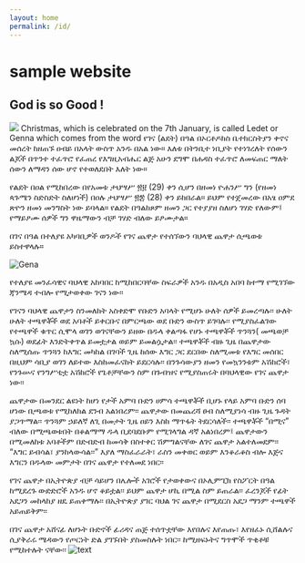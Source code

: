 ```yaml
---
layout: home
permalink: /id/ 
---
```

# sample website 
## God is so Good !
![](https://ucarecdn.com/9eab3ac7-43b8-406b-a623-33278f27628b/)
Christmas, which is celebrated on the 7th January, is called Ledet or Genna which comes from the word የገና (ልደት) በዓል በኦርቶዶክስ ቤተክርስትያን ቀኖና መሰረት ከዘጠኙ ዐብይ በአላት ውስጥ አንዱ በአል ነው። እለቱ በትንቢተ ነቢያት የተነገረለት የሰውን ልጆች በጥንተ ተፈጥሮ የፈጠረ የእግዚአብሔር ልጅ አሁን ደግሞ በሐዳስ ተፈጥሮ ለመፍጠር ማለት ሰውን ለማዳን ሰው ሆኖ የተወለደበት እለት ነው።



የልደት በዐል የሚከበረው በየአመቱ ታህሣሥ ፳፱ (29) ቀን ሲሆን በዘመነ ዮሐንሥ ግን (የዘመነ ጳጉሜን ስድስድት ስለሆነች) በዐሉ ታህሣሥ ፳፰ (28) ቀን ይከበራል። ይህም የተጀመረው በአፄ ዐምደ ጽዮን ዘመነ መንግስት ነው ይባላል። የልደት በዓልከጾም ዘመን ጋር የተያያዘ ስለሆነ ገሃድ የለውም፤ የማይፆሙ ሰዎች ግን ዋዜማውን ብቻ ገሃድ ብለው ይፆሙታል።



በገና በዓል በተለያዩ አካባቢዎች ወንዶች የገና ጨዋታ የተሰኘውን ባህላዊ ጨዋታ ሲጫወቱ ይስተዋላሉ።

![](https://ucarecdn.com/6ab0b2b6-3bf6-414b-aabb-390a2855eccb/ "Gena")

የተለያዩ መንፈሳዊና ባህላዊ አከባበር ከሚከበርባቸው ስፍራዎች አንዱ በአዲስ አበባ ከተማ የሚገኘው ጃንሜዳ ተብሎ የሚታወቀው ገናን ነው፡፡



የገናን ባህላዊ ጨዋታን ስንመለከት አስቀድሞ የቡድን አባላት የሚሆኑ ሁለት ሰዎች ይመረጣሉ፡፡ ሁለት ሁለት ተጫዋቾች ወደ አባቶች ይቀርቡና በምርጫው ወደ ቡድን ውስጥ ይገባሉ፡፡ የሚያስፈልገው የተጫዋች ቁጥር ሲሞላ ወገን ወገናቸውን ይዘው በዱላ ቀልጣፋ የሆኑ ተጫዋቾች ጥንጓን( መጫወቻ ኳሱ) ወደፊት እንድትቀጥል ይመቷታል ወይም ይመልሷታል፡፡ ተጫዋቾች ብዙ ጊዜ በጨዋታው ስለሚሰጡ ጥንጓን ከእግር መካከል በገባች ጊዜ ከሰው እግር ጋር ደርበው ስለሚመቱ የእግር መሰበር በዚህም ሳቢያ ወገን ለይተው እስከመፈናከት ይደርሳሉ፡፡ በንጉሳውያን ዘመን የመኳንንቱም አሽከሮች፣ የንጉሡና የንግሥቲቷ አሽከሮች የጌቶቻቸውን ስም በጉብዝና የሚያስጠሩት በባህላዊው የገና ጨዋታ ነው፡፡



ጨዋታው በመንደር ልዩነት ከሆነ የታች አምባ ቡድን ሀምሳ ተጫዋቾች ቢሆኑ የላይ አምባ ቡድን ሰባ ሆነው ቢጫወቱ የሚከለክል ደንብ አልነበረም፡፡ ጨዋታው በመጨረሻ ፀብ ስለሚያነሳ ብዙ ጊዜ ጉዳት ያጋጥማል፡፡ ጥንጓም ኃይለኛ ለጊ በመታት ጊዜ ዐይን እስከ ማጥፋት ትደርሳለች፡፡ ተጫዋቾች “በሚና” ብለው በሚጫወቱበት በቆልማማ ዱላ ቢደባደቡም የሚገላግል ዳኛ አልነበረም፤ ጨዋታውን በሚመለከቱ አባቶችም በድብድብ ከመሳቅ በስተቀር ሽምግልናቸው ለገና ጨዋታ አልተለመደም፡፡ “እግር ይብሳል፣ ያንከላውሳል፡፡” እያለ ማስፈራራት፣ ራስን መቀወር ወይም እንቆራቆስ ብሎ እጅና እግርን በዱላው መምታት በገና ጨዋታ የተለመደ ነበር፡፡



የገና ጨዋታ በኢትዮጵያ ብቻ ሳይሆን በሌሎች አገሮች የታወቀውና በኦሊምፒክ የስፖርት በዓል ከሚደረጉ ውድድሮች አንዱ ሆኖ ቆይቷል፡፡ ይህም ጨዋታ ሆኪ በሚል ስም ይጠራል፡፡ ፈረንጆች የፊት አደጋን መከላከያ ዘዴ ይጠቀማሉ፡፡ በኢትዮጵያ ያገር ባህል ገና ጨዋታ በሚደርስ አደጋ ማንም ተጫዋች አይጠይቅም፡፡



በገና ጨዋታ አሸናፊ ለሆኑት ቡድኖች ፊሪዳና ጠጅ ተሰጥቷቸው እየበሉና እየጠጡ፣ እየዘፈኑ ሲሸልሉና ሲያቅራሩ ሜዳውን የጦርነት ድል ያገኙበት ያስመስሉት ነበር፡፡ ከሚዘፍኑትና ግጥሞች ጥቂቶቹ የሚከተሉት ናቸው፡፡
![text](https://ucarecdn.com/493dfe67-ab24-4fc1-a131-66ccc2a3a0ed/ "Health Care")




